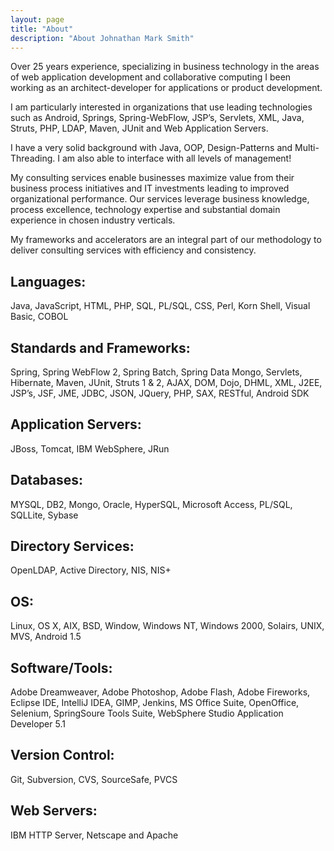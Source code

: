 ```yaml
---
layout: page
title: "About"
description: "About Johnathan Mark Smith"
---
```


Over 25 years experience, specializing in business technology in the areas of web application development and collaborative computing I been working as an architect-developer for applications or product development.

I am particularly interested in organizations that use leading technologies such as Android, Springs, Spring-WebFlow, JSP’s, Servlets, XML, Java, Struts, PHP, LDAP, Maven, JUnit and Web Application Servers.

I have a very solid background with Java, OOP, Design-Patterns and Multi-Threading. I am also able to interface with all levels of management!

My consulting services enable businesses maximize value from their business process initiatives and IT investments leading to improved organizational performance. Our services leverage business knowledge, process excellence, technology expertise and substantial domain experience in chosen industry verticals.

My frameworks and accelerators are an integral part of our methodology to deliver consulting services with efficiency and consistency.

## Languages:
Java, JavaScript, HTML, PHP, SQL, PL/SQL, CSS, Perl, Korn Shell, Visual Basic, COBOL

## Standards and Frameworks:
Spring, Spring WebFlow 2, Spring Batch, Spring Data Mongo, Servlets, Hibernate, Maven, JUnit, Struts 1 & 2, AJAX, DOM, Dojo, DHML, XML, J2EE, JSP’s, JSF, JME, JDBC, JSON, JQuery, PHP, SAX, RESTful, Android SDK

## Application Servers:
JBoss, Tomcat, IBM WebSphere, JRun 

## Databases:
MYSQL, DB2, Mongo, Oracle, HyperSQL, Microsoft Access, PL/SQL, SQLLite, Sybase

## Directory Services:
OpenLDAP, Active Directory, NIS, NIS+

## OS:
Linux, OS X, AIX, BSD, Window, Windows NT, Windows 2000, Solairs, UNIX, MVS, Android 1.5

## Software/Tools:
Adobe Dreamweaver, Adobe Photoshop, Adobe Flash, Adobe Fireworks, Eclipse IDE, IntelliJ IDEA, GIMP, Jenkins, MS Office Suite, OpenOffice, Selenium, SpringSoure Tools Suite, WebSphere Studio Application Developer 5.1

## Version Control:
Git, Subversion, CVS, SourceSafe, PVCS
 
## Web Servers:
IBM HTTP Server, Netscape and Apache





